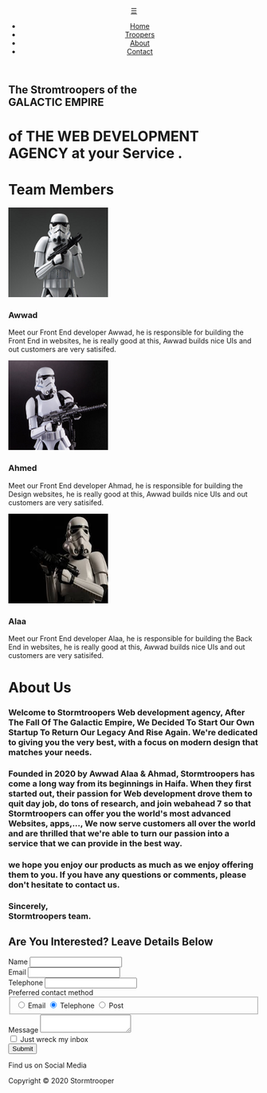 <!DOCTYPE html> 
<html lang="en"><head><link rel="stylesheet" href="style.css" />
    <title>Stromtroopers Agency</title>
     <meta name="viewport" content="width=device-width, initial-scale=1.0" /><link rel="stylesheet" href="https://cdnjs.cloudflare.com/ajax/libs/font-awesome/5.14.0/css/all.min.css" integrity="sha512-1PKOgIY59xJ8Co8+NE6FZ+LOAZKjy+KY8iq0G4B3CyeY6wYHN3yt9PW0XpSriVlkMXe40PTKnXrLnZ9+fkDaog==" crossorigin="anonymous"/>
    </head><body>
  
  <div class="container" id="container">
    
  <a href="#container"> <i class="fas fa-angle-double-up arrow"></i></a>
      
   <header class="top">
       <nav class="navbar">
          <a href="#" class="toggleNavbar" id="toggleNavbar">☰</a>
          
   <ul id="menu">
          <li><a href="#container">Home</a></li>
            <li><a href="#membersinfo">Troopers</a></li>
            <li><a href="#About-Us">About</a></li>
            <li><a href="#contactus">Contact</a></li>
          </ul>
        </nav>
        <div class="img-header"></div>
      </header>
      <div class="ShortReview">
        <h2>
          The Stromtroopers of the<br />
          <span class="Galactic-Empire"> GALACTIC EMPIRE</span>
        </h2>
        <h1>
          of <span class="Agency">THE WEB DEVELOPMENT AGENCY</span> at your
          Service .
        </h1>
      </div>

<div class="users-info" id="membersinfo">
       <div class="userInfoBg"></div>
        <h1>Team Members</h1>
        <div class="user">
          <div>
            <img
              class="users-pic"
              src="./img/t-1.png"
              width="200"
              height="180"
            />
            <h3>Awwad</h3>
          </div>
          <div class="inner-paragraph">
            <p>
              <span
                >Meet our Front End developer Awwad, he is responsible for
                building the Front End in websites, he is really good at this,
                Awwad builds nice UIs and out customers are very satisifed.
              </span>
            </p>
          </div>
        </div>
        <div class="user">
          <div>
            <img
              class="users-pic"
              src="./img/t-2.jpg"
              width="200"
              height="180"
            />
            <h3>Ahmed</h3>
          </div>
          <div class="inner-paragraph">
            <p>
              <span
                >Meet our Front End developer Ahmad, he is responsible for
                building the Design websites, he is really good at this, Awwad
                builds nice UIs and out customers are very satisifed.
              </span>
            </p>
          </div>
        </div>
        <div class="user">
          <div>
            <img
              class="users-pic"
              src="./img/t-3.jpg"
              width="200"
              height="180"
            />
            <h3>Alaa</h3>
          </div>
          <div class="inner-paragraph">
            <p>
              <span
                >Meet our Front End developer Alaa, he is responsible for
                building the Back End in websites, he is really good at this,
                Awwad builds nice UIs and out customers are very satisifed.
              </span>
            </p>
          </div>
        </div>
      </div>

   <div class="FULL-REVIEW" id="About-Us">
        <h1><span class="About-Us">About Us </span></h1>
        <h3>
          Welcome to Stormtroopers Web development agency, After The Fall Of The
          Galactic Empire, We Decided To Start Our Own Startup To Return Our
          Legacy And Rise Again. We're dedicated to giving you the very best,
          with a focus on modern design that matches your needs.
        </h3>
        <h3>
          Founded in 2020 by Awwad Alaa & Ahmad, Stormtroopers has come a long
          way from its beginnings in Haifa. When they first started out, their
          passion for Web development drove them to quit day job, do tons of
          research, and join webahead 7 so that Stormtroopers can offer you the
          world's most advanced Websites, apps,..., We now serve customers all
          over the world and are thrilled that we're able to turn our passion
          into a service that we can provide in the best way.
        </h3>

   <h3>
          we hope you enjoy our products as much as we enjoy offering them to
          you. If you have any questions or comments, please don't hesitate to
          contact us.
        </h3>
        <h3>
          Sincerely,
          <br />
          Stormtroopers team.
        </h3>
      </div>
      <div class="contact-section">
        <div class="contact-section-inner1"></div>
        <div class="contact-form" id="contactus">
          <h2>Are You Interested? Leave Details Below</h2>
          <form>
            <div class="labels">
              <label for="name">Name</label>
              <input type="text" id="name" name="name" required />
            </div>
            <div class="labels">
              <label for="eml">Email</label>
              <input type="email" id="eml" name="email" required />
            </div>
            <div class="labels">
              <label for="fon">Telephone</label>
              <input type="tel" id="fon" name="tel" required />
            </div>
            <div class="inner-form">
              <label class="radio-label" for="feildset-radio"
                >Preferred contact method</label
              >
              <fieldset class="feildset-radio" id="feildset-radio" required>
                <input
                  id="contact-email"
                  type="radio"
                  name="contact"
                  value="email"
                  checked=""
                />
                <label for="contact-email" class="radio">Email</label>
               <input
                  id="contact-tel"
                  type="radio"
                  name="contact"
                  value="telephone"
                  checked=""
                />
                <label for="contact-tel" class="radio">Telephone</label>
                <input
                  id="contact-post"
                  type="radio"
                  name="contact"
                  value="post"
                />
                <label for="contact-post" class="radio">Post</label>
              </fieldset>
            </div>
            <label for="msg">Message</label>
            <textarea id="msg" name="message" required></textarea>
            <div class="the-checkbox">
              <input id="myinbox" name="marketingConsent" type="checkbox" />
              <label for="myinbox" class="checkbox" required
                >Just wreck my inbox</label
              >
            </div>
            <button type="submit" class="submit">Submit</button>
          </form>
        </div>
        <div class="contact-section-inner2"></div>
      </div>
    </div>
    <footer>
      <div class="arrow-div"></div>
      <div class="pra1-div">
        <p class="pra1">Find us on Social Media</p>
      </div>
      <div class="icons">
        <a href="http://facebook.com">
          <i class="fab fa-facebook-square"></i
        ></a>
        <a href="http://instagram.com"> <i class="fab fa-instagram"></i></a>
        <a href="http://youtube.com"> <i class="fab fa-youtube"></i></a>
        <a href="https://twitter.com/ABashiyi">
          <i class="fab fa-twitter"></i
        ></a>
        <a href="http://linkedin.com"> <i class="fab fa-linkedin-in"></i></a>
      </div>
      <div class="pra2-div">
        <p class="pra2">Copyright © 2020 Stormtrooper</p>
      </div>
    </footer>
    <script src="script.js"></script>
      </body>
      </html>


